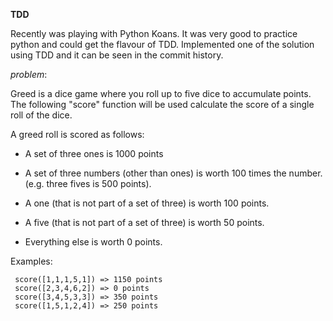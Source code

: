 
**TDD**

Recently was playing with Python Koans. It was very good to practice python and could get the flavour of TDD. Implemented one of the solution using TDD and it can be seen in the commit history.


*problem*:

 Greed is a dice game where you roll up to five dice to accumulate
 points.  The following "score" function will be used calculate the
 score of a single roll of the dice.

 A greed roll is scored as follows:

 * A set of three ones is 1000 points

 * A set of three numbers (other than ones) is worth 100 times the
   number. (e.g. three fives is 500 points).

 * A one (that is not part of a set of three) is worth 100 points.

 * A five (that is not part of a set of three) is worth 50 points.

 * Everything else is worth 0 points.


 Examples:

```
 score([1,1,1,5,1]) => 1150 points
 score([2,3,4,6,2]) => 0 points
 score([3,4,5,3,3]) => 350 points
 score([1,5,1,2,4]) => 250 points
```
